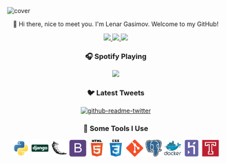 <img src="https://user-images.githubusercontent.com/49686277/109705521-4e6b1300-7bb1-11eb-8380-48681240721a.png" alt="cover" />

<p align='center'>👋 Hi there, nice to meet you. I'm Lenar Gasimov. Welcome to my GitHub!</p>
	
<div align='center'>
	<a href="https://t.me/lenargasimov" target="_blank">
	    <img src="https://img.shields.io/twitter/follow/lenargasimov?style=social" />   
	</a>
	<a href="https://www.linkedin.com/in/lenargasimov/" target="_blank">
	    <img src="https://img.shields.io/badge/-lenargasimov-blue?style=flat-square&logo=Linkedin&logoColor=white&link=https://www.linkedin.com/in/lenargasimov" />
	</a>
	<a href="mailto:lenargasimov@duck.com" target="_blank">
	    <img src="https://img.shields.io/badge/DuckDuckGo-DE5833?style=social&logo=DuckDuckGo&logoColor=white" />   
	</a>
</div>

<div align='center'>
	<h3>🎧 Spotify Playing</h2>
	<img src="https://spotify-recently-played-readme.vercel.app/api?user=lyc5820s2tgyaacnm646qlk8h" />   
</div>

<div align='center'>
	<h3>🐦 Latest Tweets</h2>
	<p><a href="https://www.twitter.com/lenargasimov"><img src="https://github-readme-twitter-gazf.vercel.app/api?id=lenargasimov&amp;layout=wide" alt="github-readme-twitter"></a></p>
</div>	


<div align="center">
	<h3>🚀 Some Tools I Use</h2>
	<img src="https://raw.githubusercontent.com/devicons/devicon/master/icons/python/python-original.svg" alt="python" width="40" height="40" />
	<img src="https://raw.githubusercontent.com/devicons/devicon/master/icons/django/django-original.svg" alt="django" width="40" height="40" />
	<img src="https://raw.githubusercontent.com/devicons/devicon/master/icons/flask/flask-original.svg" alt="flask" width="40" height="40" />
	<img src="https://raw.githubusercontent.com/devicons/devicon/master/icons/bootstrap/bootstrap-plain.svg" alt="bootstrap" width="40" height="40" />
	<img src="https://raw.githubusercontent.com/devicons/devicon/master/icons/html5/html5-original-wordmark.svg" alt="html" width="40" height="40" />
	<img src="https://raw.githubusercontent.com/devicons/devicon/master/icons/css3/css3-original-wordmark.svg" alt="css3" width="40" height="40" />
	<img src="https://raw.githubusercontent.com/devicons/devicon/master/icons/git/git-original.svg" alt="git" width="40" height="40" />
	<img src="https://raw.githubusercontent.com/devicons/devicon/master/icons/postgresql/postgresql-original.svg" alt="postgresql" width="40" height="40" />
	<img src="https://raw.githubusercontent.com/devicons/devicon/master/icons/docker/docker-original-wordmark.svg" alt="docker" width="40" height="40" />
	<img src="https://raw.githubusercontent.com/devicons/devicon/master/icons/heroku/heroku-plain.svg" alt="heroku" width="40" height="40" />
	<img src="https://raw.githubusercontent.com/devicons/devicon/master/icons/travis/travis-plain.svg" alt="travis" width="40" height="40" />
</div>



